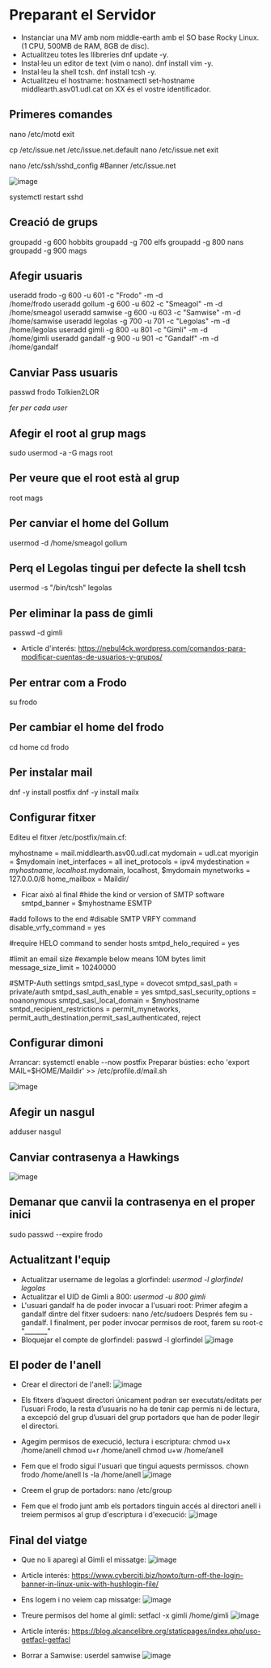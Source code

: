 # Preparant el Servidor

- Instanciar una MV amb nom middle-earth amb el SO base Rocky Linux. (1 CPU, 500MB de RAM, 8GB de disc).
- Actualitzeu totes les llibreries dnf update -y.
- Instal·leu un editor de text (vim o nano). dnf install vim -y.
- Instal·leu la shell tcsh. dnf install tcsh -y.
- Actualitzeu el hostname: hostnamectl set-hostname middlearth.asv01.udl.cat on XX és el vostre identificador.

## Primeres comandes 

nano /etc/motd
exit

cp /etc/issue.net /etc/issue.net.default
nano /etc/issue.net
exit

nano /etc/ssh/sshd_config
#Banner /etc/issue.net

![image](https://user-images.githubusercontent.com/79162978/193089032-788b7c58-1e0c-4c54-bd4e-bf79e2c9d75e.png)

systemctl restart sshd

## Creació de grups 

groupadd -g 600 hobbits
groupadd -g 700 elfs
groupadd -g 800 nans
groupadd -g 900 mags

## Afegir usuaris 
useradd frodo -g 600 -u 601 -c "Frodo" -m -d\
 /home/frodo
useradd gollum -g 600 -u 602 -c "Smeagol" -m -d\
 /home/smeagol
useradd samwise -g 600 -u 603 -c "Samwise" -m -d\
 /home/samwise
useradd legolas -g 700 -u 701 -c "Legolas" -m -d\
 /home/legolas
useradd gimli -g 800 -u 801 -c "Gimli" -m -d\
 /home/gimli
useradd gandalf -g 900 -u 901 -c "Gandalf" -m -d\
 /home/gandalf

## Canviar Pass usuaris 

passwd frodo
Tolkien2LOR

*fer per cada user*


## Afegir el root al grup mags
sudo usermod -a -G mags root

## Per veure que el root està al grup
root mags

## Per canviar el home del Gollum
usermod -d /home/smeagol gollum

## Perq el Legolas tingui per defecte la shell tcsh
usermod -s "/bin/tcsh" legolas

## Per eliminar la pass de gimli
passwd -d gimli

- Article d'interés: https://nebul4ck.wordpress.com/comandos-para-modificar-cuentas-de-usuarios-y-grupos/

## Per entrar com a Frodo
su frodo

## Per cambiar el home del frodo
cd home
cd frodo

## Per instalar mail
dnf -y install postfix
dnf -y install mailx

## Configurar fitxer
Editeu el fitxer /etc/postfix/main.cf:

myhostname = mail.middlearth.asv00.udl.cat
mydomain = udl.cat
myorigin = $mydomain
inet_interfaces = all
inet_protocols = ipv4
mydestination = $myhostname, localhost.$mydomain, localhost, $mydomain
mynetworks = 127.0.0.0/8
home_mailbox = Maildir/

- Ficar això al final
#hide the kind or version of SMTP software
smtpd_banner = $myhostname ESMTP

#add follows to the end
#disable SMTP VRFY command
disable_vrfy_command = yes

#require HELO command to sender hosts
smtpd_helo_required = yes

#limit an email size
#example below means 10M bytes limit
message_size_limit = 10240000

#SMTP-Auth settings
smtpd_sasl_type = dovecot
smtpd_sasl_path = private/auth
smtpd_sasl_auth_enable = yes
smtpd_sasl_security_options = noanonymous
smtpd_sasl_local_domain = $myhostname
smtpd_recipient_restrictions = permit_mynetworks, permit_auth_destination,permit_sasl_authenticated, reject

## Configurar dimoni
Arrancar: systemctl enable --now postfix
Preparar bústies: echo 'export MAIL=$HOME/Maildir' >> /etc/profile.d/mail.sh

![image](https://user-images.githubusercontent.com/79162978/192591029-4f045e0a-0270-4f3d-8133-c3807a43d672.png)

## Afegir un nasgul
adduser nasgul

## Canviar contrasenya a Hawkings
![image](https://user-images.githubusercontent.com/79162978/192594844-137922d1-6c31-4178-b9cd-ee207d3fc226.png)

## Demanar que canvii la contrasenya en el proper inici 
sudo passwd --expire frodo

## Actualitzant l'equip

- Actualitzar username de legolas a glorfindel: *usermod -l glorfindel legolas*
- Actualitzar el UID de Gimli a 800: *usermod -u 800 gimli*
- L'usuari gandalf ha de poder invocar a l'usuari root: 
 Primer afegim a gandalf dintre del fitxer sudoers: nano /etc/sudoers
 Després fem su - gandalf. 
 I finalment, per poder invocar permisos de root, farem su root-c "_______"
 - Bloquejar el compte de glorfindel: passwd -l glorfindel
 ![image](https://user-images.githubusercontent.com/79162978/193078245-459a7f11-d2e4-4419-b206-af58e0997cbd.png)

## El poder de l'anell

- Crear el directori de l'anell: 
![image](https://user-images.githubusercontent.com/79162978/193081230-47fc18cb-0f1e-4c94-bcc0-f635820da901.png)

- Els fitxers d’aquest directori únicament podran ser executats/editats per l’usuari Frodo, la resta d’usuaris no ha de tenir cap permís ni de lectura, a excepció del grup d’usuari del grup portadors que han de poder llegir el directori.
- Agegim permisos de execució, lectura i escriptura: 
chmod u+x /home/anell
chmod u+r /home/anell
chmod u+w /home/anell
- Fem que el frodo sigui l'usuari que tingui aquests permissos. 
chown frodo /home/anell
ls -la /home/anell
![image](https://user-images.githubusercontent.com/79162978/193085935-e533c2c8-12aa-4c2f-8c85-bc8243f364e5.png)
- Creem el grup de portadors:
nano /etc/group
- Fem que el frodo junt amb els portadors tinguin accés al directori anell i treiem permisos al grup d'escriptura i d'execució: 
![image](https://user-images.githubusercontent.com/79162978/193087056-549b4268-45da-4f2c-9e9a-974158666630.png)

## Final del viatge

- Que no li aparegi al Gimli el missatge: 
![image](https://user-images.githubusercontent.com/79162978/193093093-1b16f210-0b9d-4eb6-8c2d-640acf333796.png)

- Article interés: https://www.cyberciti.biz/howto/turn-off-the-login-banner-in-linux-unix-with-hushlogin-file/

- Ens logem i no veiem cap missatge: 
![image](https://user-images.githubusercontent.com/79162978/193092926-2a96c5ef-b871-46b6-b952-82bbf34fcd59.png)

- Treure permisos del home al gimli: setfacl -x gimli /home/gimli
![image](https://user-images.githubusercontent.com/79162978/193094003-4c1342e3-2087-46a8-ad01-682b5dcc083e.png)

- Article interés: https://blog.alcancelibre.org/staticpages/index.php/uso-getfacl-getfacl

- Borrar a Samwise: userdel samwise
![image](https://user-images.githubusercontent.com/79162978/193094877-a169f97e-304f-4099-b870-94946e2682e8.png)

